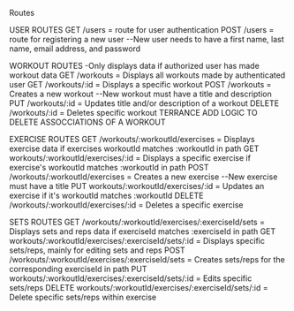 Routes

USER ROUTES
GET /users = route for user authentication
POST /users = route for registering a new user
--New user needs to have a first name, last name, email address, and password

WORKOUT ROUTES -Only displays data if authorized user has made workout data
GET /workouts = Displays all workouts made by authenticated user
GET /workouts/:id = Displays a specific workout
POST /workouts = Creates a new workout
--New workout must have a title and description
PUT /workouts/:id = Updates title and/or description of a workout
DELETE /workouts/:id = Deletes specific workout TERRANCE ADD LOGIC TO DELETE ASSOCCIATIONS OF A WORKOUT

EXERCISE ROUTES
GET /workouts/:workoutId/exercises = Displays exercise data if exercises workoutId matches :workoutId in path
GET workouts/:workoutId/exercises/:id = Displays a specific exercise if exercise's workoutId matches :workoutId in path
POST /workouts/:workoutId/exercises = Creates a new exercise
--New exercise must have a title
PUT workouts/:workoutId/exercises/:id = Updates an exercise if it's workoutId matches :workoutId
DELETE /workouts/:workoutId/exercises/:id = Deletes a specific exercise
 
SETS ROUTES 
GET /workouts/:workoutId/exercises/:exerciseId/sets = Displays sets and reps data if exerciseId matches :exerciseId in path
GET workouts/:workoutId/exercises/:exerciseId/sets/:id = Displays specific sets/reps, mainly for editing sets and reps
POST /workouts/:workoutId/exercises/:exerciseId/sets = Creates sets/reps for the corresponding exerciseId in path
PUT workouts/:workoutId/exercises/:exerciseId/sets/:id = Edits specific sets/reps
DELETE workouts/:workoutId/exercises/:exerciseId/sets/:id = Delete specific sets/reps within exercise
